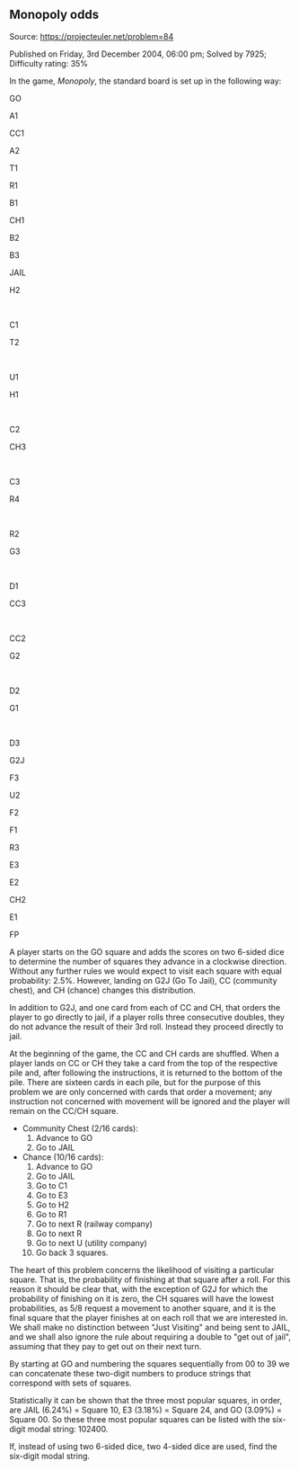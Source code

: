Monopoly odds
-------------

Source: https://projecteuler.net/problem=84

Published on Friday, 3rd December 2004, 06:00 pm; Solved by 7925;
Difficulty rating: 35%

In the game, *Monopoly*, the standard board is set up in the following
way:

GO

A1

CC1

A2

T1

R1

B1

CH1

B2

B3

JAIL

H2

 

C1

T2

 

U1

H1

 

C2

CH3

 

C3

R4

 

R2

G3

 

D1

CC3

 

CC2

G2

 

D2

G1

 

D3

G2J

F3

U2

F2

F1

R3

E3

E2

CH2

E1

FP

A player starts on the GO square and adds the scores on two 6-sided dice
to determine the number of squares they advance in a clockwise
direction. Without any further rules we would expect to visit each
square with equal probability: 2.5%. However, landing on G2J (Go To
Jail), CC (community chest), and CH (chance) changes this distribution.

In addition to G2J, and one card from each of CC and CH, that orders the
player to go directly to jail, if a player rolls three consecutive
doubles, they do not advance the result of their 3rd roll. Instead they
proceed directly to jail.

At the beginning of the game, the CC and CH cards are shuffled. When a
player lands on CC or CH they take a card from the top of the respective
pile and, after following the instructions, it is returned to the bottom
of the pile. There are sixteen cards in each pile, but for the purpose
of this problem we are only concerned with cards that order a movement;
any instruction not concerned with movement will be ignored and the
player will remain on the CC/CH square.

-   Community Chest (2/16 cards):
    1.  Advance to GO
    2.  Go to JAIL
-   Chance (10/16 cards):
    1.  Advance to GO
    2.  Go to JAIL
    3.  Go to C1
    4.  Go to E3
    5.  Go to H2
    6.  Go to R1
    7.  Go to next R (railway company)
    8.  Go to next R
    9.  Go to next U (utility company)
    10. Go back 3 squares.

The heart of this problem concerns the likelihood of visiting a
particular square. That is, the probability of finishing at that square
after a roll. For this reason it should be clear that, with the
exception of G2J for which the probability of finishing on it is zero,
the CH squares will have the lowest probabilities, as 5/8 request a
movement to another square, and it is the final square that the player
finishes at on each roll that we are interested in. We shall make no
distinction between "Just Visiting" and being sent to JAIL, and we shall
also ignore the rule about requiring a double to "get out of jail",
assuming that they pay to get out on their next turn.

By starting at GO and numbering the squares sequentially from 00 to 39
we can concatenate these two-digit numbers to produce strings that
correspond with sets of squares.

Statistically it can be shown that the three most popular squares, in
order, are JAIL (6.24%) = Square 10, E3 (3.18%) = Square 24, and GO
(3.09%) = Square 00. So these three most popular squares can be listed
with the six-digit modal string: 102400.

If, instead of using two 6-sided dice, two 4-sided dice are used, find
the six-digit modal string.
